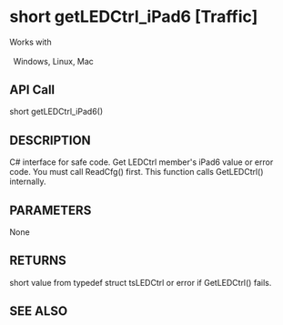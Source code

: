 # short getLEDCtrl_iPad6 [Traffic]

Works with <p class="s1" style="padding-top: 2pt;padding-left: 5pt;text-indent: 0pt;text-align: left;"><a name="bookmark282">&zwnj;</a>Windows, Linux, Mac</p>

## API Call
short getLEDCtrl_iPad6()
## DESCRIPTION
C# interface for safe code. Get LEDCtrl member&#39;s iPad6 value or error code. You must call ReadCfg() first. This function calls GetLEDCtrl() internally.

## PARAMETERS
None

## RETURNS
short value from typedef struct tsLEDCtrl or error if GetLEDCtrl() fails.

## SEE ALSO

